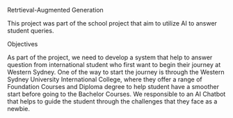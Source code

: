 Retrtieval-Augmented Generation

This project was part of the school project that aim to utilize AI to answer student queries.

Objectives

As part of the project, we need to develop a system that help to answer question from international student who first want to begin their journey at Western Sydney.
One of the way to start the journey is through the Western Sydney University International College, where they offer a range of Foundation Courses and Diploma degree to help student have a smoother start before going to the Bachelor Courses.
We responsible to an AI Chatbot that helps to guide the student through the challenges that they face as a newbie.



